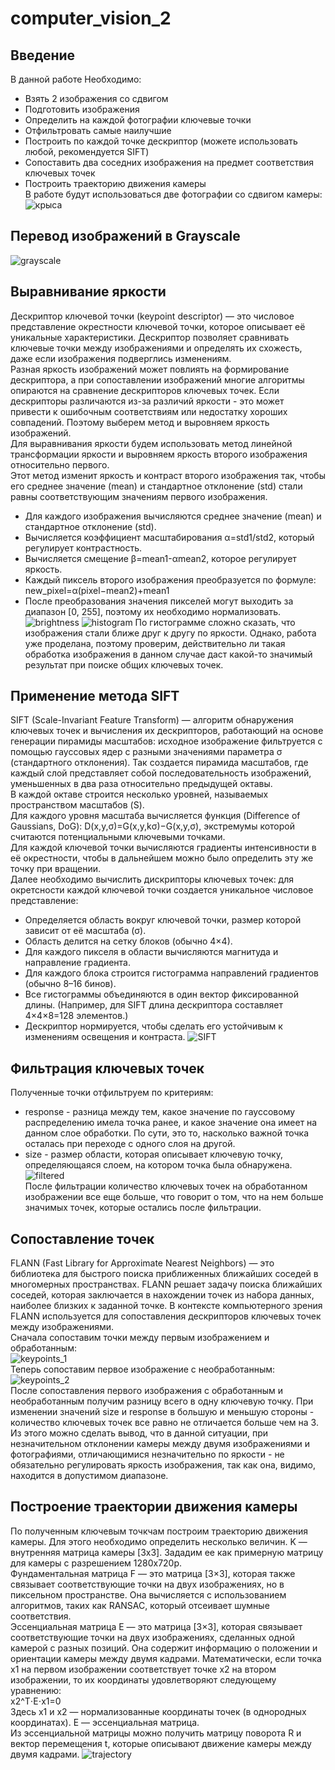 # computer_vision_2
## Введение
В данной работе Необходимо:
- Взять 2 изображения со сдвигом
- Подготовить изображения
- Определить на каждой фотографии ключевые точки
- Отфильтровать самые наилучшие
- Построить по каждой точке дескриптор (можете использовать любой, рекомендуется SIFT)
- Сопоставить два соседних изображения на предмет соответствия ключевых точек
- Построить траекторию движения камеры  
В работе будут использоваться две фотографии со сдвигом камеры:  
![крыса](https://github.com/LugenderGeist/computer_vision_2/blob/main/rat.png)

## Перевод изображений в Grayscale
![grayscale](https://github.com/LugenderGeist/computer_vision_2/blob/main/grayscale.png)  

## Выравнивание яркости  
Дескриптор ключевой точки (keypoint descriptor) — это числовое представление окрестности ключевой точки, которое описывает её уникальные характеристики. Дескриптор позволяет сравнивать ключевые точки между изображениями и определять их схожесть, даже если изображения подверглись изменениям.  
Разная яркость изображений может повлиять на формирование дескриптора, а при сопоставлении изображений многие алгоритмы опираются на сравнение дескрипторов ключевых точек. Если дескрипторы различаются из-за различий яркости - это может привести к ошибочным соответствиям или недостатку хороших совпадений. Поэтому выберем метод и выровняем яркость изображений.   
Для выравнивания яркости будем использовать метод линейной трансформации яркости и выровняем яркость второго изображения относительно первого.  
Этот метод изменит яркость и контраст второго изображения так, чтобы его среднее значение (mean) и стандартное отклонение (std) стали равны соответствующим значениям первого изображения.
- Для каждого изображения вычисляются среднее значение (mean) и стандартное отклонение (std).
- Вычисляется коэффициент масштабирования α=std1/std2, который регулирует контрастность.
- Вычисляется смещение β=mean1-αmean2, которое регулирует яркость.
- Каждый пиксель второго изображения преобразуется по формуле: new_pixel=α(pixel−mean2)+mean1
- После преобразования значения пикселей могут выходить за диапазон [0, 255], поэтому их необходимо нормализовать.  
 ![brightness](https://github.com/LugenderGeist/computer_vision_2/blob/main/brightness.png)
 ![histogram](https://github.com/LugenderGeist/computer_vision_2/blob/main/histogramms.png) 
По гистограмме сложно сказать, что изображения стали ближе друг к другу по яркости. Однако, работа уже проделана, поэтому проверим, действительно ли такая обработка изображения в данном случае даст какой-то значимый результат при поиске общих ключевых точек.

## Применение метода SIFT  
SIFT (Scale-Invariant Feature Transform) — алгоритм обнаружения ключевых точек и вычисления их дескрипторов, работающий на основе генерации пирамиды масштабов: исходное изображение фильтруется с помощью гауссовых ядер с разными значениями параметра σ (стандартного отклонения). Так создается пирамида масштабов, где каждый слой представляет собой последовательность изображений, уменьшенных в два раза относительно предыдущей октавы.  
В каждой октаве строится несколько уровней, называемых пространством масштабов (S).  
Для каждого уровня масштаба вычисляется функция (Difference of Gaussians, DoG): D(x,y,σ)=G(x,y,kσ)−G(x,y,σ), экстремумы которой считаются потенциальными ключевыми точками.  
Для каждой ключевой точки вычисляются градиенты интенсивности в её окрестности, чтобы в дальнейшем можно было определить эту же точку при вращении.  
Далее необходимо вычислить дискрипторы ключевых точек: для окретсности каждой ключевой точки создается уникальное числовое представление:  
- Определяется область вокруг ключевой точки, размер которой зависит от её масштаба (σ).
- Область делится на сетку блоков (обычно 4×4).
- Для каждого пикселя в области вычисляются магнитуда и направление градиента.
- Для каждого блока строится гистограмма направлений градиентов (обычно 8–16 бинов).
- Все гистограммы объединяются в один вектор фиксированной длины. (Например, для SIFT длина дескриптора составляет 4×4×8=128 элементов.)
- Дескриптор нормируется, чтобы сделать его устойчивым к изменениям освещения и контраста.
![SIFT](https://github.com/LugenderGeist/computer_vision_2/blob/main/keypoints.png)  

## Фильтрация ключевых точек
Полученные точки отфильтруем по критериям:
- response - разница между тем, какое значение по гауссовому распределению имела точка ранее, и какое значение она имеет на данном слое обработки. По сути, это то, насколько важной точка осталась при переходе с одного слоя на другой.
- size - размер области, которая описывает ключевую точку, определяющаяся слоем, на котором точка была обнаружена.  
![filtered](https://github.com/LugenderGeist/computer_vision_2/blob/main/filtered_keypoints.png)  
После фильтрации количество ключевых точек на обработанном изображении все еще больше, что говорит о том, что на нем больше значимых точек, которые остались после фильтрации.  
## Сопоставление точек
FLANN (Fast Library for Approximate Nearest Neighbors) — это библиотека для быстрого поиска приближенных ближайших соседей в многомерных пространствах. FLANN решает задачу поиска ближайших соседей, которая заключается в нахождении точек из набора данных, наиболее близких к заданной точке. В контексте компьютерного зрения FLANN используется для сопоставления дескрипторов ключевых точек между изображениями.  
Сначала сопоставим точки между первым изображением и обработанным:  
![keypoints_1](https://github.com/LugenderGeist/computer_vision_2/blob/main/keypoints_1.png)  
Теперь сопоставим первое изображение с необработанным:  
![keypoints_2](https://github.com/LugenderGeist/computer_vision_2/blob/main/keypoints_2.png)  
После сопоставления первого изображения с обработанным и необработанным получим разницу всего в одну ключевую точку. При изменении значений size и response в большую и меньшую стороны - количество ключевых точек все равно не отличается больше чем на 3. Из этого можно сделать вывод, что в данной ситуации, при незначительном отклонении камеры между двумя изображениями и фотографиями, отличающимися незначительно по яркости - не обязательно регулировать яркость изображения, так как она, видимо, находится в допустимом диапазоне.  
## Построение траектории движения камеры
По полученным ключевым точкчам построим траекторию движения камеры. Для этого необходимо определить несколько величин.
K — внутренняя матрица камеры [3x3]. Зададим ее как примерную матрицу для камеры с разрешением 1280х720p.  
Фундаментальная матрица F — это матрица [3×3], которая также связывает соответствующие точки на двух изображениях, но в пиксельном пространстве. Она вычисляется с использованием алгоритмов, таких как RANSAC, который отсеивает шумные соответствия.  
Эссенциальная матрица E — это матрица [3×3], которая связывает соответствующие точки на двух изображениях, сделанных одной камерой с разных позиций. Она содержит информацию о положении и ориентации камеры между двумя кадрами. Математически, если точка x1 на первом изображении соответствует точке x2 на втором изображении, то их координаты удовлетворяют следующему уравнению:  
x2^T⋅E⋅x1=0  
Здесь x1 и x2 — нормализованные координаты точек (в однородных координатах). E — эссенциальная матрица.  
Из эссенциальной матрицы можно получить матрицу поворота R и вектор перемещения t, которые описывают движение камеры между двумя кадрами.
![trajectory](https://github.com/LugenderGeist/computer_vision_2/blob/main/trajectory.png)  
